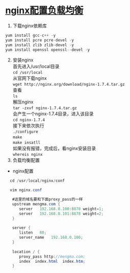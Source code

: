 # [nginx配置负载均衡](https://www.jianshu.com/p/34af13579c75)  
  1. 下载nginx依赖库  
```javascript
yum install gcc-c++ -y  
yum install pcre pcre-devel -y  
yum install zlib zlib-devel -y  
yum install openssl openssl--devel -y  
```
  2. 安装nginx  
  首先进入/usr/local目录  
  `cd /usr/local`  
  从官网下载nginx  
  `wget http://nginx.org/download/nginx-1.7.4.tar.gz`  
  查看  
  `ls`  
  解压nginx  
  `tar -zxvf nginx-1.7.4.tar.gz`  
  会产生一个nginx-1.7.4目录，进入该目录  
  `cd nginx-1.7.4`  
  接下来依次执行  
  `./configure`    
  `make`  
  `make insatll`  
  如果没有报错，完成后，看nginx安装目录  
  `whereis nginx`  
  3. 负载均衡配置
  
  - nginx配置
  ```java
    cd /usr/local/nginx/conf

    vim nginx.conf
  ```
  ```java
     #这里的域名要和下面proxy_pass的一样
     upstream mengma.com {
        server   192.168.0.100:8878 weight=1;
        server   192.168.0.101:8878 weight=2;
     }
     
     server {
        listen   80;
        server_name   192.168.0.100;
     }
     
     location / {
        proxy_pass http://mengma.com;
        index  index.html  index.htm;
     }
  ```
